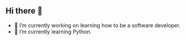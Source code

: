 ## Hi there 👋

- 🔭 I’m currently working on learning how to be a software developer.
- 🌱 I’m currently learning Python.
